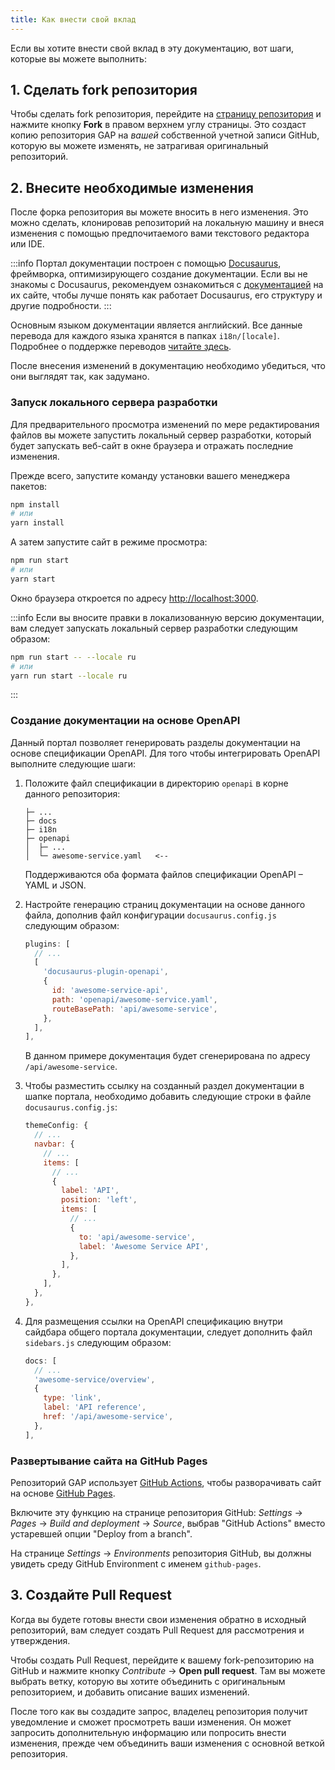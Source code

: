 ```yaml
---
title: Как внести свой вклад
---
```


Если вы хотите внести свой вклад в эту документацию, вот шаги, которые вы можете выполнить:

## 1. Сделать fork репозитория

Чтобы сделать fork репозитория, перейдите на [страницу репозитория](https://github.com/GaijinEntertainment/GaijinApplicationPlatform) и нажмите кнопку **Fork** в правом верхнем углу страницы. Это создаст копию репозитория GAP на _вашей_ собственной учетной записи GitHub, которую вы можете изменять, не затрагивая оригинальный репозиторий.

## 2. Внесите необходимые изменения

После форка репозитория вы можете вносить в него изменения. Это можно сделать, клонировав репозиторий на локальную машину и внеся изменения с помощью предпочитаемого вами текстового редактора или IDE.

:::info
Портал документации построен с помощью [Docusaurus](https://docusaurus.io), фреймворка, оптимизирующего создание документации. Если вы не знакомы с Docusaurus, рекомендуем ознакомиться с [документацией](https://docusaurus.io/docs) на их сайте, чтобы лучше понять как работает Docusaurus, его структуру и другие подробности.
:::

Основным языком документации является английский. Все данные перевода для каждого языка хранятся в папках `i18n/[locale]`. Подробнее о поддержке переводов [читайте здесь](https://docusaurus.io/docs/i18n/introduction).

После внесения изменений в документацию необходимо убедиться, что они выглядят так, как задумано.

### Запуск локального сервера разработки

Для предварительного просмотра изменений по мере редактирования файлов вы можете запустить локальный сервер разработки, который будет запускать веб-сайт в окне браузера и отражать последние изменения.

Прежде всего, запустите команду установки вашего менеджера пакетов:

```bash
npm install
# или
yarn install
```

А затем запустите сайт в режиме просмотра:

```bash
npm run start
# или
yarn start
```

Окно браузера откроется по адресу [http://localhost:3000](http://localhost:3000).

:::info
Если вы вносите правки в локализованную версию документации, вам следует запускать локальный сервер разработки следующим образом:

```bash
npm run start -- --locale ru
# или
yarn run start --locale ru
```

:::

### Создание документации на основе OpenAPI

Данный портал позволяет генерировать разделы документации на основе спецификации OpenAPI. Для того чтобы интегрировать OpenAPI выполните следующие шаги:

1. Положите файл спецификации в директорию `openapi` в корне данного репозитория:

   ```
   ├─ ...
   ├─ docs
   ├─ i18n
   ├─ openapi
   │  ├─ ...
   │  └─ awesome-service.yaml   <--
   ```

   Поддерживаются оба формата файлов спецификации OpenAPI – YAML и JSON.

2. Настройте генерацию страниц документации на основе данного файла, дополнив файл конфигурации `docusaurus.config.js` следующим образом:

   ```js
   plugins: [
     // ...
     [
       'docusaurus-plugin-openapi',
       {
         id: 'awesome-service-api',
         path: 'openapi/awesome-service.yaml',
         routeBasePath: 'api/awesome-service',
       },
     ],
   ],
   ```

   В данном примере документация будет сгенерирована по адресу `/api/awesome-service`.

3. Чтобы разместить ссылку на созданный раздел документации в шапке портала, необходимо добавить следующие строки в файле `docusaurus.config.js`:

   ```js
   themeConfig: {
     // ...
     navbar: {
       // ...
       items: [
         // ...
         {
           label: 'API',
           position: 'left',
           items: [
             // ...
             {
               to: 'api/awesome-service',
               label: 'Awesome Service API',
             },
           ],
         },
       ],
     },
   },
   ```

4. Для размещения ссылки на OpenAPI спецификацию внутри сайдбара общего портала документации, следует дополнить файл `sidebars.js` следующим образом:
   ```js
   docs: [
     // ...
     'awesome-service/overview',
     {
       type: 'link',
       label: 'API reference',
       href: '/api/awesome-service',
     },
   ],
   ```

### Развертывание сайта на GitHub Pages

Репозиторий GAP использует [GitHub Actions](https://docs.github.com/en/actions), чтобы разворачивать сайт на основе [GitHub Pages](https://docs.github.com/en/pages).

Включите эту функцию на странице репозитория GitHub: _Settings_ → _Pages_ → _Build and deployment_ → _Source_, выбрав "GitHub Actions" вместо устаревшей опции "Deploy from a branch".

На странице _Settings_ → _Environments_ репозитория GitHub, вы должны увидеть среду GitHub Environment с именем `github-pages`.

## 3. Создайте Pull Request

Когда вы будете готовы внести свои изменения обратно в исходный репозиторий, вам следует создать Pull Request для рассмотрения и утверждения.

Чтобы создать Pull Request, перейдите к вашему fork-репозиторию на GitHub и нажмите кнопку _Contribute_ → **Open pull request**. Там вы можете выбрать ветку, которую вы хотите объединить с оригинальным репозиторием, и добавить описание ваших изменений.

После того как вы создадите запрос, владелец репозитория получит уведомление и сможет просмотреть ваши изменения. Он может запросить дополнительную информацию или попросить внести изменения, прежде чем объединить ваши изменения с основной веткой репозитория.
